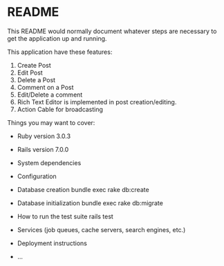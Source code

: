 # README

This README would normally document whatever steps are necessary to get the
application up and running.

This application have these features:
1. Create Post
2. Edit Post
3. Delete a Post
4. Comment on a Post
5. Edit/Delete a comment
6. Rich Text Editor is implemented in post creation/editing.
7. Action Cable for broadcasting

Things you may want to cover:

* Ruby version 3.0.3
* Rails version 7.0.0

* System dependencies

* Configuration

* Database creation  bundle exec rake db:create

* Database initialization  bundle exec rake db:migrate

* How to run the test suite  rails test

* Services (job queues, cache servers, search engines, etc.)

* Deployment instructions

* ...
